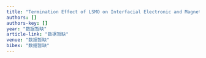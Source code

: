 ```yaml
---
title: "Termination Effect of LSMO on Interfacial Electronic and Magnetic Properties in Alq3-Based Organic Spintronics"
authors: []
authors-key: []
year: "数据暂缺"
article-link: "数据暂缺"
venue: "数据暂缺"
bibex: "数据暂缺"
---
```

